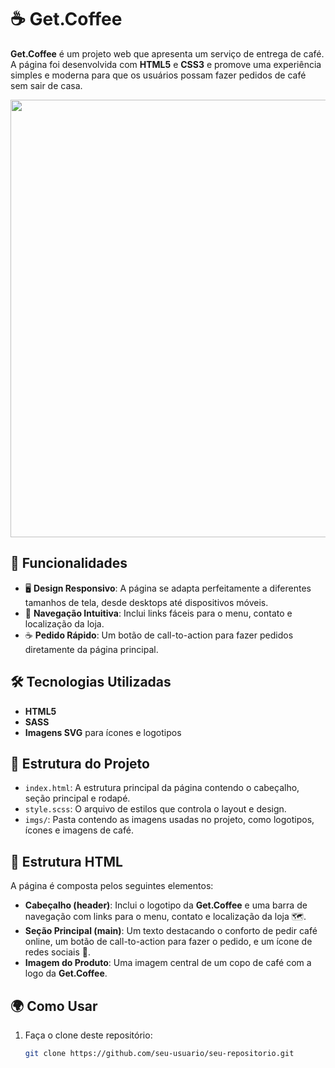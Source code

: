 # ☕ Get.Coffee

**Get.Coffee** é um projeto web que apresenta um serviço de entrega de café. A página foi desenvolvida com **HTML5** e **CSS3** e promove uma experiência simples e moderna para que os usuários possam fazer pedidos de café sem sair de casa.

<p align="center">
    <img src="https://github.com/user-attachments/assets/ffe4cbd9-db5d-4b04-97d0-2816253b3f8b" width="700">
</p>


## 🚀 Funcionalidades

- 🖥️ **Design Responsivo**: A página se adapta perfeitamente a diferentes tamanhos de tela, desde desktops até dispositivos móveis.
- 📑 **Navegação Intuitiva**: Inclui links fáceis para o menu, contato e localização da loja.
- ☕ **Pedido Rápido**: Um botão de call-to-action para fazer pedidos diretamente da página principal.

## 🛠️ Tecnologias Utilizadas

- **HTML5**
- **SASS**
- **Imagens SVG** para ícones e logotipos

## 📂 Estrutura do Projeto

- `index.html`: A estrutura principal da página contendo o cabeçalho, seção principal e rodapé.
- `style.scss`: O arquivo de estilos que controla o layout e design.
- `imgs/`: Pasta contendo as imagens usadas no projeto, como logotipos, ícones e imagens de café.

## 📜 Estrutura HTML

A página é composta pelos seguintes elementos:

- **Cabeçalho (header)**: Inclui o logotipo da **Get.Coffee** e uma barra de navegação com links para o menu, contato e localização da loja 🗺️.
- **Seção Principal (main)**: Um texto destacando o conforto de pedir café online, um botão de call-to-action para fazer o pedido, e um ícone de redes sociais 📱.
- **Imagem do Produto**: Uma imagem central de um copo de café com a logo da **Get.Coffee**.

## 🌍 Como Usar

1. Faça o clone deste repositório:
   ```bash
   git clone https://github.com/seu-usuario/seu-repositorio.git
